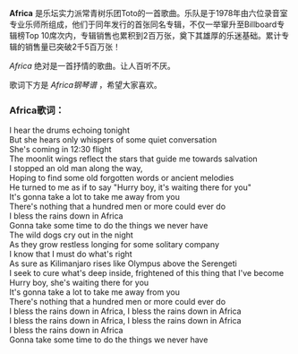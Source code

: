 

**Africa**
是乐坛实力派常青树乐团Toto的一首歌曲。乐队是于1978年由六位录音室专业乐师所组成，他们于同年发行的首张同名专辑，不仅一举窜升至Billboard专辑榜Top
10席次内，专辑销售也累积到2百万张，奠下其雄厚的乐迷基础。累计专辑的销售量已突破2千5百万张！

_Africa_ 绝对是一首抒情的歌曲。让人百听不厌。

歌词下方是 _Africa钢琴谱_ ，希望大家喜欢。

### Africa歌词：

I hear the drums echoing tonight  
But she hears only whispers of some quiet conversation  
She's coming in 12:30 flight  
The moonlit wings reflect the stars that guide me towards salvation  
I stopped an old man along the way,  
Hoping to find some old forgotten words or ancient melodies  
He turned to me as if to say "Hurry boy, it's waiting there for you"  
It's gonna take a lot to take me away from you  
There's nothing that a hundred men or more could ever do  
I bless the rains down in Africa  
Gonna take some time to do the things we never have  
The wild dogs cry out in the night  
As they grow restless longing for some solitary company  
I know that I must do what's right  
As sure as Kilimanjaro rises like Olympus above the Serengeti  
I seek to cure what's deep inside, frightened of this thing that I've become  
Hurry boy, she's waiting there for you  
It's gonna take a lot to take me away from you  
There's nothing that a hundred men or more could ever do  
I bless the rains down in Africa, I bless the rains down in Africa  
I bless the rains down in Africa, I bless the rains down in Africa  
I bless the rains down in Africa  
Gonna take some time to do the things we never have

